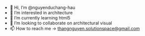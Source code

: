 - 👋 Hi, I’m @nguyenduchang-hau
- 👀 I’m interested in architecture
- 🌱 I’m currently learning html5
- 💞️ I’m looking to collaborate on architectural visual
- 📫 How to reach me -> thangnguyen.solutionspace@gmail.com

<!---
nguyenduchang-hau/nguyenduchang-hau is a ✨ special ✨ repository because its `README.md` (this file) appears on your GitHub profile.
You can click the Preview link to take a look at your changes.
--->

